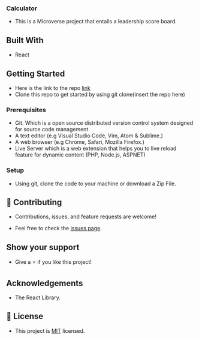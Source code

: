### Calculator

- This is a Microverse project that entails a leadership score board.

## Built With

- React

## Getting Started

- Here is the link to the repo [link](https://github.com/Graycemuthui/Calculator)
- Clone this repo to get started by using git clone(insert the repo here)

### Prerequisites

- Git. Which is a open source distributed version control system designed for source code management
- A text editor (e.g Visual Studio Code, Vim, Atom & Sublime.)
- A web browser (e.g Chrome, Safari, Mozilla Firefox.)
- Live Server which is a web extension that helps you to live reload feature for dynamic content (PHP, Node.js, ASPNET)

### Setup

- Using git, clone the code to your machine or download a Zip File.

## 🤝 Contributing

- Contributions, issues, and feature requests are welcome!

- Feel free to check the [issues page](../../issues/).

## Show your support

- Give a ⭐️ if you like this project!

## Acknowledgements

- The React Library.

## 📝 License

- This project is [MIT](./MIT.md) licensed.
